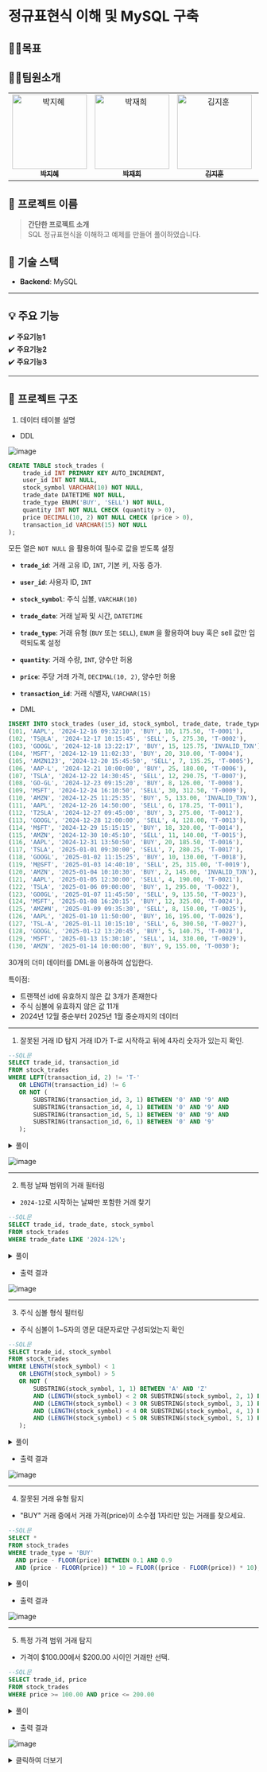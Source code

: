 # 정규표현식 이해 및 MySQL 구축
## 🤸‍♂️목표 



## 🤸‍♂️팀원소개
<table>
  <tbody>
    <tr>
      <td align="center">
        <a href="https://github.com/parkjhhh">
          <img src="https://avatars.githubusercontent.com/u/153366521?v=4" width="150px;" alt="박지혜"/>
          <br /><sub><b> 박지혜 </b></sub>
        </a>
        <br />
      </td>
      <td align="center">
        <a href="https://github.com/JaeHee-devSpace">
          <img src="https://avatars.githubusercontent.com/u/193316939?v=4" width="150px;" alt="박재희"/>
          <br /><sub><b> 박재희 </b></sub>
        </a>
        <br />
      </td>
      <td align="center">
        <a href="https://github.com/wild-turkey">
          <img src="https://github.com/user-attachments/assets/0596f1ff-ab90-49f0-9dd4-c306c63a397b" width="150px;" alt="김지훈"/>
          <br /><sub><b> 김지훈 </b></sub>
        </a>
        <br />
      </td>
      <td align="center">
        <a href="https://github.com/riyeong0916">
          <img src="https://avatars.githubusercontent.com/u/193798531?v=4" width="150px;" alt="김리영"/>
          <br /><sub><b> 김리영 </b></sub>
        </a>
        <br />
      </td>
    </tr>
  </tbody>
</table>

## 🚀 프로젝트 이름

> **간단한 프로젝트 소개**  
> SQL 정규표현식을 이해하고 예제를 만들어 풀이하였습니다. 


## 🚀 기술 스택

- **Backend**: MySQL

---

## 💡 주요 기능

✔️ **주요기능1**  
✔️ **주요기능2**  
✔️ **주요기능3**   

---

## 📂 프로젝트 구조

1. 데이터 테이블 설명
- DDL

![image](https://github.com/user-attachments/assets/cdb334c0-5542-4c66-ba5f-7063b3d54706)


```sql
CREATE TABLE stock_trades (
    trade_id INT PRIMARY KEY AUTO_INCREMENT,
    user_id INT NOT NULL,
    stock_symbol VARCHAR(10) NOT NULL,
    trade_date DATETIME NOT NULL,
    trade_type ENUM('BUY', 'SELL') NOT NULL,
    quantity INT NOT NULL CHECK (quantity > 0),
    price DECIMAL(10, 2) NOT NULL CHECK (price > 0),
    transaction_id VARCHAR(15) NOT NULL
);
```

모든 열은 `NOT NULL` 을 활용하여 필수로 값을 받도록 설정

- **`trade_id`**: 거래 고유 ID, `INT`, 기본 키, 자동 증가.
- **`user_id`**: 사용자 ID, `INT`
- **`stock_symbol`**: 주식 심볼, `VARCHAR(10)`
- **`trade_date`**: 거래 날짜 및 시간, `DATETIME`
- **`trade_type`**: 거래 유형 (`BUY` 또는 `SELL`), `ENUM` 을 활용하여 buy 혹은 sell 값만 입력되도록 설정
- **`quantity`**: 거래 수량, `INT`, 양수만 허용
- **`price`**: 주당 거래 가격, `DECIMAL(10, 2)`, 양수만 허용
- **`transaction_id`**: 거래 식별자, `VARCHAR(15)`

- DML
```sql
INSERT INTO stock_trades (user_id, stock_symbol, trade_date, trade_type, quantity, price, transaction_id) VALUES
(101, 'AAPL', '2024-12-16 09:32:10', 'BUY', 10, 175.50, 'T-0001'),
(102, 'TS@LA', '2024-12-17 10:15:45', 'SELL', 5, 275.30, 'T-0002'),
(103, 'GOOGL', '2024-12-18 13:22:17', 'BUY', 15, 125.75, 'INVALID_TXN'),
(104, 'MSFT', '2024-12-19 11:02:33', 'BUY', 20, 310.00, 'T-0004'),
(105, 'AMZN123', '2024-12-20 15:45:50', 'SELL', 7, 135.25, 'T-0005'),
(106, 'AAP-L', '2024-12-21 10:00:00', 'BUY', 25, 180.00, 'T-0006'),
(107, 'TSLA', '2024-12-22 14:30:45', 'SELL', 12, 290.75, 'T-0007'),
(108, 'GO-GL', '2024-12-23 09:15:20', 'BUY', 8, 126.00, 'T-0008'),
(109, 'MSFT', '2024-12-24 16:10:50', 'SELL', 30, 312.50, 'T-0009'),
(110, 'AMZN', '2024-12-25 11:25:35', 'BUY', 5, 133.00, 'INVALID_TXN'),
(111, 'AAPL', '2024-12-26 14:50:00', 'SELL', 6, 178.25, 'T-0011'),
(112, 'T2SLA', '2024-12-27 09:45:00', 'BUY', 3, 275.00, 'T-0012'),
(113, 'GOOGL', '2024-12-28 12:00:00', 'SELL', 4, 128.00, 'T-0013'),
(114, 'M$FT', '2024-12-29 15:15:15', 'BUY', 18, 320.00, 'T-0014'),
(115, 'AMZN', '2024-12-30 10:45:10', 'SELL', 11, 140.00, 'T-0015'),
(116, 'AAPL', '2024-12-31 13:50:50', 'BUY', 20, 185.50, 'T-0016'),
(117, 'TSLA', '2025-01-01 09:30:00', 'SELL', 7, 280.25, 'T-0017'),
(118, 'GOOGL', '2025-01-02 11:15:25', 'BUY', 10, 130.00, 'T-0018'),
(119, 'M@SFT', '2025-01-03 14:40:10', 'SELL', 25, 315.00, 'T-0019'),
(120, 'AMZN', '2025-01-04 10:10:30', 'BUY', 2, 145.00, 'INVALID_TXN'),
(121, 'AAPL', '2025-01-05 12:30:00', 'SELL', 4, 190.00, 'T-0021'),
(122, 'TSLA', '2025-01-06 09:00:00', 'BUY', 1, 295.00, 'T-0022'),
(123, 'GO0GL', '2025-01-07 11:45:50', 'SELL', 9, 135.50, 'T-0023'),
(124, 'MSFT', '2025-01-08 16:20:15', 'BUY', 12, 325.00, 'T-0024'),
(125, 'AMZ#N', '2025-01-09 09:35:30', 'SELL', 8, 150.00, 'T-0025'),
(126, 'AAPL', '2025-01-10 11:50:00', 'BUY', 16, 195.00, 'T-0026'),
(127, 'TSL-A', '2025-01-11 10:15:10', 'SELL', 6, 300.50, 'T-0027'),
(128, 'GOOGL', '2025-01-12 13:20:45', 'BUY', 5, 140.75, 'T-0028'),
(129, 'M5FT', '2025-01-13 15:30:10', 'SELL', 14, 330.00, 'T-0029'),
(130, 'AMZN', '2025-01-14 10:00:00', 'BUY', 9, 155.00, 'T-0030');
```
30개의 더미 데이터를 DML을 이용하여 삽입한다.

특이점: 

- 트랜잭션 id에 유효하지 않은 값 3개가 존재한다
- 주식 심볼에 유효하지 않은 값 11개
- 2024년 12월 중순부터 2025년 1월 중순까지의 데이터


---------------------------------------------------------------------------------------------

1. 잘못된 거래 ID 탐지
   거래 ID가 T-로 시작하고 뒤에 4자리 숫자가 있는지 확인.

```sql
--SQL문
SELECT trade_id, transaction_id
FROM stock_trades
WHERE LEFT(transaction_id, 2) != 'T-' 
   OR LENGTH(transaction_id) != 6 
   OR NOT (
       SUBSTRING(transaction_id, 3, 1) BETWEEN '0' AND '9' AND
       SUBSTRING(transaction_id, 4, 1) BETWEEN '0' AND '9' AND
       SUBSTRING(transaction_id, 5, 1) BETWEEN '0' AND '9' AND
       SUBSTRING(transaction_id, 6, 1) BETWEEN '0' AND '9'
   ); 
```

<details>
  <summary>풀이</summary>

```sql
SELECT trade_id, transaction_id -- trade_id와 transaction_id를 선택한다
FROM stock_trades -- stock_trades 테이블에서
WHERE transaction_id NOT REGEXP '^T-[0-9]{4}$'; -- T- 로 시작하며 0~9사이의 4자리수 값을 가지는 항목이 아닌 것을 선택
```

  
  **REGEXP** : 정규표현식을 활용한 문자열 검색을 필터링 가능하게 하는 조건문

   

**^** : 문자열 시작

T-:  T- 로 시작하는 문자열을 반환한다

**[0-9]{4}** : 0부터 9까지의 문자열을 {4}를 사용해 4개만 반환한다.

**$** : 문자열의 끝을 의미한다.

![image](https://github.com/user-attachments/assets/bf00be7a-3260-4229-89ae-50f31c19fdb8)


</details>



![image](https://github.com/user-attachments/assets/629e6040-8ca8-4db8-b1e7-3b66bfe2bdbc)





------------------------------------------------------

2. 특정 날짜 범위의 거래 필터링
- `2024-12`로 시작하는 날짜만 포함한 거래 찾기

```sql
--SQL문
SELECT trade_id, trade_date, stock_symbol
FROM stock_trades
WHERE trade_date LIKE '2024-12%';
```

<details>
  <summary>풀이</summary>

```sql
SELECT trade_id, trade_date, stock_symbol
FROM stock_trades
WHERE trade_date REGEXP '^2024-12';
```

**REGEXP** : 정규표현식을 활용한 문자열 검색을 필터링 가능하게 하는 조건문

`^` : 문자열의 시작

`2024-12` : 고정된 텍스트로 대상 문자열이 “2024-12”로 시작하는 경우 일치

![image](https://github.com/user-attachments/assets/1a36ae43-be28-4166-8814-b7c04e74c3bb)

</details>


- 출력 결과

 ![image](https://github.com/user-attachments/assets/9d931285-359b-4803-afdc-a37a809ac1fb)

---------------------------------------------------------------------------------------------

3. 주식 심볼 형식 필터링 
- 주식 심볼이 1~5자의 영문 대문자로만 구성되었는지 확인

```sql
--SQL문
SELECT trade_id, stock_symbol
FROM stock_trades
WHERE LENGTH(stock_symbol) < 1
   OR LENGTH(stock_symbol) > 5
   OR NOT (
       SUBSTRING(stock_symbol, 1, 1) BETWEEN 'A' AND 'Z'
       AND (LENGTH(stock_symbol) < 2 OR SUBSTRING(stock_symbol, 2, 1) BETWEEN 'A' AND 'Z')
       AND (LENGTH(stock_symbol) < 3 OR SUBSTRING(stock_symbol, 3, 1) BETWEEN 'A' AND 'Z')
       AND (LENGTH(stock_symbol) < 4 OR SUBSTRING(stock_symbol, 4, 1) BETWEEN 'A' AND 'Z')
       AND (LENGTH(stock_symbol) < 5 OR SUBSTRING(stock_symbol, 5, 1) BETWEEN 'A' AND 'Z')
   );
```

<details>
  <summary>풀이</summary>

```sql
SELECT trade_id, stock_symbol
FROM stock_trades
WHERE stock_symbol NOT REGEXP '^[A-Z]{1,5}$';
```
- ^ : 문자열의 시작
- [A-Z] : 대문자 알파벳(A~Z)의 하나의 문자와 일치
- {1,5} : 바로 앞의 [A-Z] 대문자 범위에 대해 **1개 이상, 최대 5개까지**의 반복을 허용한다. 따라서 문자열이 1~5개의 대문자로 구성되어야한다.
- $ ****: 문자열의 끝
- ^[A-Z]{1,5}$ : 문자열은 반드시 1~5개의 대문자 알파벳만 포함되어야하고, 그외의 문자(숫자, 소문자, 특수문자 등)가 포함되거나 대문자 알파벳이 5개를 초과하는 경우는 허용 하지 않는다.

![image](https://github.com/user-attachments/assets/604718bf-894e-4b35-87a1-296428483af3)
</details>


- 출력 결과
  
![image](https://github.com/user-attachments/assets/0628daeb-ccbd-494e-ab9b-0e89651d1c8a)

---------------------------------------------------------------------------------------------

4. 잘못된 거래 유형 탐지 
- "BUY" 거래 중에서 거래 가격(price)이 소수점 1자리만 있는 거래를 찾으세요.

```sql
--SQL문
SELECT * 
FROM stock_trades
WHERE trade_type = 'BUY' 
  AND price - FLOOR(price) BETWEEN 0.1 AND 0.9
  AND (price - FLOOR(price)) * 10 = FLOOR((price - FLOOR(price)) * 10);
```

<details>
  <summary>풀이</summary>

```sql
SELECT * FROM stock_trades
WHERE trade_type = 'BUY' AND price REGEXP '^[0-9]+\\.[1-9]{1}0$';
```
REGEXP ****: 정규표현식을 활용한 문자열 검색을 필터링 가능하게 하는 조건문

^ : 문자열 시작

[0-9]+: 0부터 9까지의 문자열을 반환, 뒤에 +를 붙여서 한번 이상 반복하는 연속적인 문자열을 전부 반환

\\. : 소수점을 그대로 반환

[1-9]{1}0 : 1부터 9까지의 문자열을 {1}를 사용해 1개만 반환 후 0 출력

$ : 문자열의 끝을 의미한다.

![image](https://github.com/user-attachments/assets/1cad1f61-d7e1-44f6-b202-74ca90880307)

</details>


- 출력 결과
  
![image](https://github.com/user-attachments/assets/baafa0b7-5663-40e1-8fd0-27696e623aaa)


---------------------------------------------------------------------------------------------

5. 특정 가격 범위 거래 탐지
- 가격이 $100.00에서 $200.00 사이인 거래만 선택.

```sql
--SQL문
SELECT trade_id, price
FROM stock_trades
WHERE price >= 100.00 AND price <= 200.00
```

<details>
  <summary>풀이</summary>

```sql
SELECT trade_id, price
FROM stock_trades
WHERE price REGEXP '^1[0-9]{2}\\.\\d{2}$|^200\\.00$';
```
REGEXP : 정규표현식을 활용한 문자열 검색을 필터링 가능하게 하는 조건문

^ : 문자열 시작

1[0-9]{2}: 1 반환, 0부터 9까지의 숫자 중 뒤에 {2}를 사용해 2개만 반환

\\. : 소수점을 그대로 반환한다.

\\d{2} : 0부터 9까지의 숫자 중 뒤에 {2}를 사용해 2개만 반환

200\\.00 : 200.00 을 표현

$ : 문자열의 끝을 의미한다.

![image](https://github.com/user-attachments/assets/396200ea-aedf-4bba-b16e-837b0016d442)

</details>


- 출력 결과
  
![image](https://github.com/user-attachments/assets/c4cb04c9-c090-4efb-8faa-ab6b729f8073)












<details>
  <summary>클릭하여 더보기</summary>
  
  여기에 토글할 내용이 들어갑니다.
  
  예시:
  - 항목 1
  - 항목 2
  - 항목 3
  
</details>

